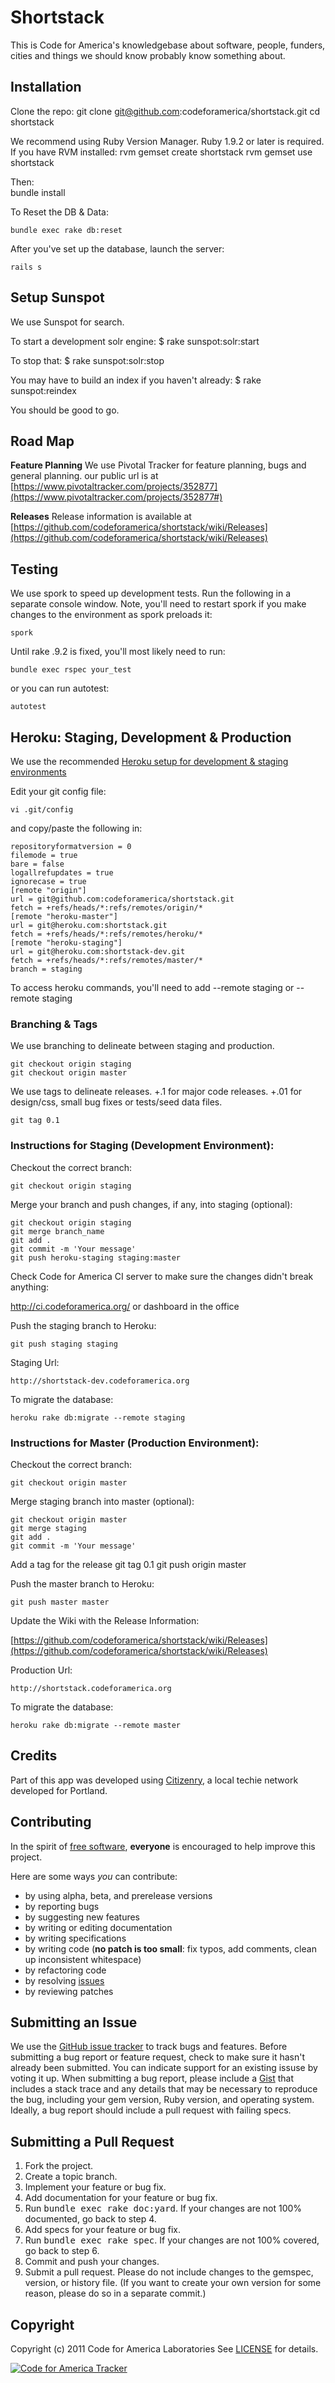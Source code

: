 Shortstack
==========
This is Code for America's knowledgebase about software, people, funders, cities and things we should know probably know something about.

Installation
------------
Clone the repo:
      git clone git@github.com:codeforamerica/shortstack.git
      cd shortstack

We recommend using Ruby Version Manager. Ruby 1.9.2 or later is required. If you have RVM installed:
      rvm gemset create shortstack
      rvm gemset use shortstack

Then:    
      bundle install

To Reset the DB & Data:

    bundle exec rake db:reset

After you've set up the database, launch the server:

    rails s


Setup Sunspot
-------------
We use Sunspot for search.

To start a development solr engine:
    $ rake sunspot:solr:start

To stop that:
    $ rake sunspot:solr:stop

You may have to build an index if you haven't already:
    $ rake sunspot:reindex

You should be good to go.  

Road Map
-------

**Feature Planning**
We use Pivotal Tracker for feature planning, bugs and general planning. our public url is at [https://www.pivotaltracker.com/projects/352877](https://www.pivotaltracker.com/projects/352877#)

**Releases**
Release information is available at [https://github.com/codeforamerica/shortstack/wiki/Releases](https://github.com/codeforamerica/shortstack/wiki/Releases)


Testing
-------

We use spork to speed up development tests.  Run the following in a separate console window. Note, you'll need to restart spork if you make changes to the environment as spork preloads it:

    spork

Until rake .9.2 is fixed, you'll most likely need to run: 

    bundle exec rspec your_test

or you can run autotest:

    autotest

Heroku: Staging, Development & Production
------------------------------------------

We use the recommended [Heroku setup for development & staging environments](http://devcenter.heroku.com/articles/multiple-environments)

Edit your git config file:

    vi .git/config

and copy/paste the following in:  

    repositoryformatversion = 0
    filemode = true
    bare = false
    logallrefupdates = true
    ignorecase = true
    [remote "origin"]
    url = git@github.com:codeforamerica/shortstack.git
    fetch = +refs/heads/*:refs/remotes/origin/*
    [remote "heroku-master"]
    url = git@heroku.com:shortstack.git
    fetch = +refs/heads/*:refs/remotes/heroku/*
    [remote "heroku-staging"]
    url = git@heroku.com:shortstack-dev.git
    fetch = +refs/heads/*:refs/remotes/master/*
    branch = staging

To access heroku commands, you'll need to add --remote staging or --remote staging

### Branching & Tags

We use branching to delineate between staging and production.  

    git checkout origin staging
    git checkout origin master

We use tags to delineate releases. +.1 for major code releases. +.01 for design/css, small bug fixes or tests/seed data files.

    git tag 0.1

### Instructions for Staging (Development Environment):

Checkout the correct branch:

    git checkout origin staging

Merge your branch and push changes, if any, into staging (optional):  

    git checkout origin staging
    git merge branch_name
    git add .
    git commit -m 'Your message'
    git push heroku-staging staging:master

Check Code for America CI server to make sure the changes didn't break anything:

  http://ci.codeforamerica.org/ or dashboard in the office

Push the staging branch to Heroku:

    git push staging staging

Staging Url:

    http://shortstack-dev.codeforamerica.org

To migrate the database:

    heroku rake db:migrate --remote staging

### Instructions for Master (Production Environment):

Checkout the correct branch:

    git checkout origin master

Merge staging branch into master (optional):  

    git checkout origin master
    git merge staging
    git add .
    git commit -m 'Your message'

Add a tag for the release
    git tag 0.1
    git push origin master

Push the master branch to Heroku:

    git push master master

Update the Wiki with the Release Information:

[https://github.com/codeforamerica/shortstack/wiki/Releases](https://github.com/codeforamerica/shortstack/wiki/Releases)

Production Url:

    http://shortstack.codeforamerica.org

To migrate the database:

    heroku rake db:migrate --remote master

Credits
-------

Part of this app was developed using [Citizenry](https://github.com/reidab/citizenry), a local techie network developed for Portland.

Contributing
------------
In the spirit of [free software](http://www.fsf.org/licensing/essays/free-sw.html), **everyone** is encouraged to help improve this project.

Here are some ways *you* can contribute:

* by using alpha, beta, and prerelease versions
* by reporting bugs
* by suggesting new features
* by writing or editing documentation
* by writing specifications
* by writing code (**no patch is too small**: fix typos, add comments, clean up inconsistent whitespace)
* by refactoring code
* by resolving [issues](http://github.com/codeforamerica/shortstack/issues)
* by reviewing patches

Submitting an Issue
-------------------
We use the [GitHub issue tracker](http://github.com/codeforamerica/shortstack/issues) to track bugs and
features. Before submitting a bug report or feature request, check to make sure it hasn't already
been submitted. You can indicate support for an existing issuse by voting it up. When submitting a
bug report, please include a [Gist](http://gist.github.com/) that includes a stack trace and any
details that may be necessary to reproduce the bug, including your gem version, Ruby version, and
operating system. Ideally, a bug report should include a pull request with failing specs.

Submitting a Pull Request
-------------------------
1. Fork the project.
2. Create a topic branch.
3. Implement your feature or bug fix.
4. Add documentation for your feature or bug fix.
5. Run <tt>bundle exec rake doc:yard</tt>. If your changes are not 100% documented, go back to step 4.
6. Add specs for your feature or bug fix.
7. Run <tt>bundle exec rake spec</tt>. If your changes are not 100% covered, go back to step 6.
8. Commit and push your changes.
9. Submit a pull request. Please do not include changes to the gemspec, version, or history file. (If you want to create your own version for some reason, please do so in a separate commit.)

Copyright
---------
Copyright (c) 2011 Code for America Laboratories
See [LICENSE](https://github.com/codeforamerica/shortstack/blob/master/LICENSE.mkd) for details.


[![Code for America Tracker](http://stats.codeforamerica.org/codeforamerica/shortstack.png)](http://stats.codeforamerica.org/projects/shortstack)